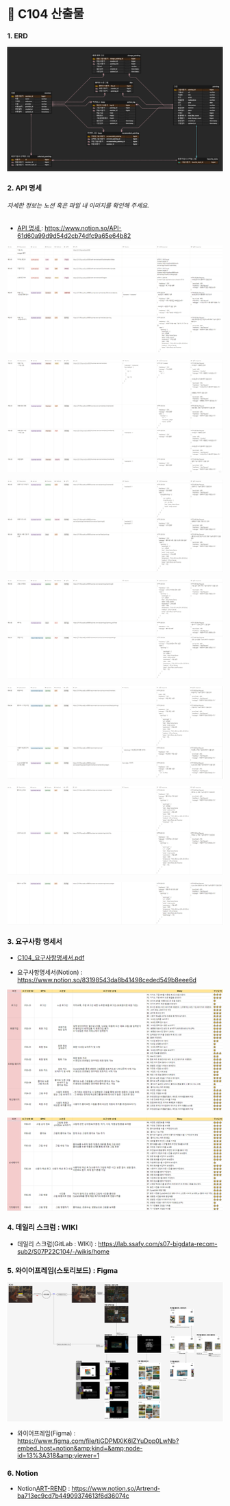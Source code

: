 # :file_folder: C104 산출물

### 1. ERD

![C104_ERD](C104.assets/C104_ERD.png)



### 2. API 명세

[API 명세]: https://www.notion.so/API-61d60a99d9d54d2cb74dfc9a65e64b82

###### 자세한 정보는 노션 혹은 파일 내 이미지를 확인해 주세요.

- [ API 명세 ] : https://www.notion.so/API-61d60a99d9d54d2cb74dfc9a65e64b82 

![C104_API명세_1](C104.assets/C104_API명세_1.PNG)

![C104_API명세_2](C104.assets/C104_API명세_2.PNG)

![C104_API명세_3](C104.assets/C104_API명세_3.PNG)

![C104_API명세_4](C104.assets/C104_API명세_4.PNG)

![C104_API명세_5](C104.assets/C104_API명세_5.PNG)

![C104_API명세_6](C104.assets/C104_API명세_6.PNG)

![C104_API명세_7](C104.assets/C104_API명세_7.PNG)



### 3. 요구사항 명세서

[요구사항명세서]: https://www.notion.so/83198543da8b41498ceded549b8eee6d	"''"

- [C104_요구사항명세서.pdf](C104.assets/C104_요구사항명세서.pdf) 

- 요구사항명세서(Notion) : https://www.notion.so/83198543da8b41498ceded549b8eee6d 

![C104_요구사항명세서_1](C104.assets/C104_요구사항명세서_1.PNG)

![C104_요구사항명세서_2](C104.assets/C104_요구사항명세서_2.PNG)



### 4. 데일리 스크럼 : WIKI

[Daily Scrum]: https://lab.ssafy.com/s07-bigdata-recom-sub2/S07P22C104/-/wikis/home

- 데일리 스크럼(GitLab : WIKI) : https://lab.ssafy.com/s07-bigdata-recom-sub2/S07P22C104/-/wikis/home



### 5. 와이어프레임(스토리보드) : Figma

[Wire-frame]: https://www.figma.com/file/tjGDPMXlK6lZYuDpp0LwNb?embed_host=notion&amp;kind=&amp;node-id=13%3A318&amp;viewer=1

![C104_와이어프레임](C104.assets/C104_와이어프레임.PNG)

- 와이어프레임(Figma) : https://www.figma.com/file/tjGDPMXlK6lZYuDpp0LwNb?embed_host=notion&amp;kind=&amp;node-id=13%3A318&amp;viewer=1 



### 6. Notion

[ART-REND]: https://www.notion.so/Artrend-ba713ec9cd7b44909374613f6d36074c

- Notion[ART-REND] : https://www.notion.so/Artrend-ba713ec9cd7b44909374613f6d36074c 

